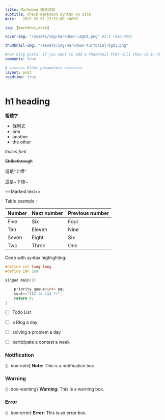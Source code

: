```yaml
---
title: Markdown 語法測試
subtitle: check markdown syntax on site
date:   2022-02-01 22:52:00 +0800

tag: [markdown,note]

cover-img: "/assets/img/markdown-img01.png" #1:1 (450:450)

thumbnail-img: "/assets/img/markdown-turtorial-bg01.png"

#For blog posts, if you want to add a thumbnail that will show up in the feed, use thumbnail-img: /path/to/image. If no thumbnail is provided, then cover-img will be used as the thumbnail. You can use thumbnail-img: "" to disable a thumbnail.
comments: true

# ======= Other parameters ========
layout: post
readtime: true
---
```


# h1 heading

**粗體字**

- 條列式
- one
- another
- the other

*Italics font*

~~Strikethrough~~

這是^上標^

這是~下標~

==Marked text==

Table example :

| Number | Next number | Previous number |
| :------ |:--- | :--- |
| Five | Six | Four |
| Ten | Eleven | Nine |
| Seven | Eight | Six |
| Two | Three | One |


Code with syntax highlighting:

```cpp
#define int long long 
#define INF 1e9

singed main(){

    priority_queue<int> pq;
    cout<<"112 to 112 ?!";
    return 0;
}
```

- [ ] Todo List
- [ ] a Blog a day
- [ ] solving a problem a day
- [ ] participate a contest a week



### Notification

{: .box-note}
**Note:** This is a notification box.

### Warning

{: .box-warning}
**Warning:** This is a warning box.

### Error

{: .box-error}
**Error:** This is an error box.